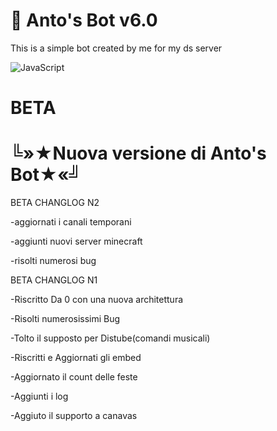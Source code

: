 # 💫 Anto's Bot v6.0

This is a simple bot created by me for my ds server

![JavaScript](https://img.shields.io/badge/javascript-%23323330.svg?style=plastic&logo=javascript&logoColor=%23F7DF1E)


# BETA
# ╚»★Nuova versione di Anto's Bot★«╝


BETA CHANGLOG N2

-aggiornati i canali temporani

-aggiunti nuovi server minecraft

-risolti numerosi bug


BETA CHANGLOG N1

-Riscritto Da 0 con una nuova architettura

-Risolti numerosissimi Bug

-Tolto il supposto per Distube(comandi musicali)

-Riscritti e Aggiornati gli embed

-Aggiornato il count delle feste

-Aggiunti i log

-Aggiuto il supporto a canavas
